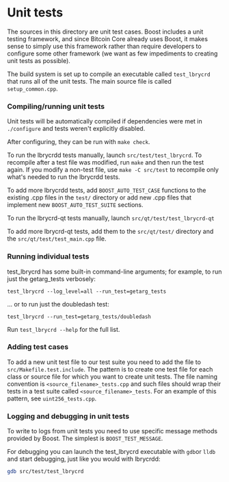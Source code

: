 # Unit tests

The sources in this directory are unit test cases. Boost includes a
unit testing framework, and since Bitcoin Core already uses Boost, it makes
sense to simply use this framework rather than require developers to
configure some other framework (we want as few impediments to creating
unit tests as possible).

The build system is set up to compile an executable called `test_lbrycrd`
that runs all of the unit tests. The main source file is called
`setup_common.cpp`.

### Compiling/running unit tests

Unit tests will be automatically compiled if dependencies were met in `./configure`
and tests weren't explicitly disabled.

After configuring, they can be run with `make check`.

To run the lbrycrdd tests manually, launch `src/test/test_lbrycrd`. To recompile
after a test file was modified, run `make` and then run the test again. If you
modify a non-test file, use `make -C src/test` to recompile only what's needed
to run the lbrycrdd tests.

To add more lbrycrdd tests, add `BOOST_AUTO_TEST_CASE` functions to the existing
.cpp files in the `test/` directory or add new .cpp files that
implement new `BOOST_AUTO_TEST_SUITE` sections.

To run the lbrycrd-qt tests manually, launch `src/qt/test/test_lbrycrd-qt`

To add more lbrycrd-qt tests, add them to the `src/qt/test/` directory and
the `src/qt/test/test_main.cpp` file.

### Running individual tests

test_lbrycrd has some built-in command-line arguments; for
example, to run just the getarg_tests verbosely:

    test_lbrycrd --log_level=all --run_test=getarg_tests

... or to run just the doubledash test:

    test_lbrycrd --run_test=getarg_tests/doubledash

Run `test_lbrycrd --help` for the full list.

### Adding test cases

To add a new unit test file to our test suite you need
to add the file to `src/Makefile.test.include`. The pattern is to create
one test file for each class or source file for which you want to create
unit tests. The file naming convention is `<source_filename>_tests.cpp`
and such files should wrap their tests in a test suite
called `<source_filename>_tests`. For an example of this pattern,
see `uint256_tests.cpp`.

### Logging and debugging in unit tests

To write to logs from unit tests you need to use specific message methods
provided by Boost. The simplest is `BOOST_TEST_MESSAGE`.

For debugging you can launch the test_lbrycrd executable with `gdb`or `lldb` and
start debugging, just like you would with lbrycrdd:

```bash
gdb src/test/test_lbrycrd
```
